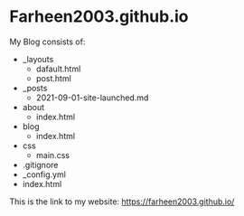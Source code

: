 # Farheen2003.github.io
My Blog consists of:
- _layouts
   - dafault.html
   - post.html
- _posts
   - 2021-09-01-site-launched.md
- about
   - index.html
- blog
   - index.html
- css
   - main.css
- .gitignore
- _config.yml
- index.html

This is the link to my website:
https://farheen2003.github.io/
